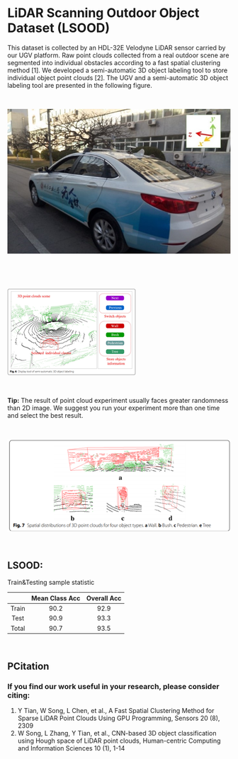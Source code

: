 # LiDAR Scanning Outdoor Object Dataset (LSOOD)

This dataset is collected by an HDL-32E Velodyne LiDAR sensor carried by our UGV platform. Raw point clouds collected from a real outdoor scene are segmented into individual obstacles according to a fast spatial clustering method [1]. We developed a semi-automatic 3D object labeling tool to store individual object point clouds [2]. The UGV and a semi-automatic 3D object labeling tool are presented in the following figure. 

&nbsp;
<p float="left">
    <img src="images/Car.jpg"/>
</p>

&nbsp;

&nbsp;
<p float="left">
    <img src="images/Tool1.png"/>
</p>

&nbsp;

**Tip:** The result of point cloud experiment usually faces greater randomness than 2D image. We suggest you run your experiment more than one time and select the best result.

&nbsp;
<p float="left">
    <img src="images/Tool2.png"/>
</p>

&nbsp;

## LSOOD:
Train&Testing sample statistic

|  | Mean Class Acc | Overall Acc | 
| :---: | :---: | :---: | 
| Train | 90.2 | 92.9 |
| Test | 90.9 | 93.3 |
| Total | 90.7 | 93.5 |

&nbsp;
## PCitation
### If you find our work useful in your research, please consider citing:

1.	Y Tian, W Song, L Chen, et al., A Fast Spatial Clustering Method for Sparse LiDAR Point Clouds Using GPU Programming, Sensors 20 (8), 2309
2.	W Song, L Zhang, Y Tian, et al., CNN-based 3D object classification using Hough space of LiDAR point clouds, Human-centric Computing and Information Sciences 10 (1), 1-14
